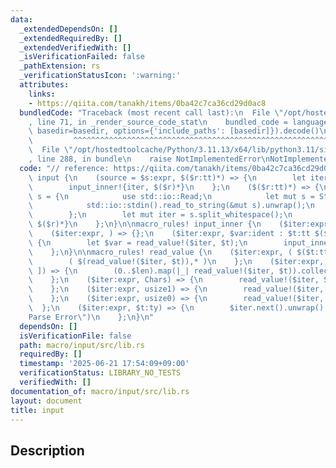 ```yaml
---
data:
  _extendedDependsOn: []
  _extendedRequiredBy: []
  _extendedVerifiedWith: []
  _isVerificationFailed: false
  _pathExtension: rs
  _verificationStatusIcon: ':warning:'
  attributes:
    links:
    - https://qiita.com/tanakh/items/0ba42c7ca36cd29d0ac8
  bundledCode: "Traceback (most recent call last):\n  File \"/opt/hostedtoolcache/Python/3.11.13/x64/lib/python3.11/site-packages/onlinejudge_verify/documentation/build.py\"\
    , line 71, in _render_source_code_stat\n    bundled_code = language.bundle(stat.path,\
    \ basedir=basedir, options={'include_paths': [basedir]}).decode()\n          \
    \         ^^^^^^^^^^^^^^^^^^^^^^^^^^^^^^^^^^^^^^^^^^^^^^^^^^^^^^^^^^^^^^^^^^^^^^^^^^^^^^^^^\n\
    \  File \"/opt/hostedtoolcache/Python/3.11.13/x64/lib/python3.11/site-packages/onlinejudge_verify/languages/rust.py\"\
    , line 288, in bundle\n    raise NotImplementedError\nNotImplementedError\n"
  code: "// reference: https://qiita.com/tanakh/items/0ba42c7ca36cd29d0ac8\n\nmacro_rules!\
    \ input {\n    (source = $s:expr, $($r:tt)*) => {\n        let iter = $s.split_whitespace();\n\
    \        input_inner!{iter, $($r)*}\n    };\n    ($($r:tt)*) => {\n        let\
    \ s = {\n            use std::io::Read;\n            let mut s = String::new();\n\
    \            std::io::stdin().read_to_string(&mut s).unwrap();\n            s\n\
    \        };\n        let mut iter = s.split_whitespace();\n        input_inner!{iter,\
    \ $($r)*}\n    };\n}\n\nmacro_rules! input_inner {\n    ($iter:expr) => {};\n\
    \    ($iter:expr, ) => {};\n    ($iter:expr, $var:ident : $t:tt $($r:tt)*) =>\
    \ {\n        let $var = read_value!($iter, $t);\n        input_inner!{$iter $($r)*}\n\
    \    };\n}\n\nmacro_rules! read_value {\n    ($iter:expr, ( $($t:tt),* )) => {\n\
    \        ( $(read_value!($iter, $t)),* )\n    };\n    ($iter:expr, [ $t:tt ; $len:expr\
    \ ]) => {\n        (0..$len).map(|_| read_value!($iter, $t)).collect::<Vec<_>>()\n\
    \    };\n    ($iter:expr, Chars) => {\n        read_value!($iter, String).chars().collect::<Vec<char>>()\n\
    \    };\n    ($iter:expr, usize1) => {\n        read_value!($iter, usize) - 1\n\
    \    };\n    ($iter:expr, usize0) => {\n        read_value!($iter, usize)\n  \
    \  };\n    ($iter:expr, $t:ty) => {\n        $iter.next().unwrap().parse::<$t>().expect(\"\
    Parse Error\")\n    };\n}\n"
  dependsOn: []
  isVerificationFile: false
  path: macro/input/src/lib.rs
  requiredBy: []
  timestamp: '2025-06-21 17:54:09+09:00'
  verificationStatus: LIBRARY_NO_TESTS
  verifiedWith: []
documentation_of: macro/input/src/lib.rs
layout: document
title: input
---
```


## Description
